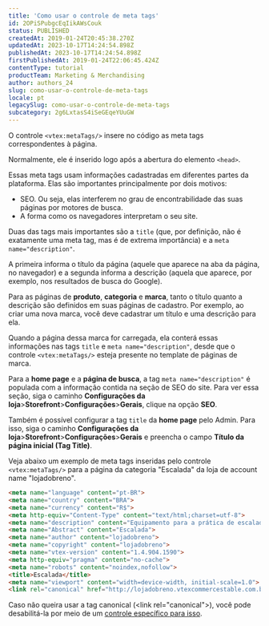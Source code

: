 ```yaml
---
title: 'Como usar o controle de meta tags'
id: 2OPiSPubgcEqIikAWsCouk
status: PUBLISHED
createdAt: 2019-01-24T20:45:38.270Z
updatedAt: 2023-10-17T14:24:54.898Z
publishedAt: 2023-10-17T14:24:54.898Z
firstPublishedAt: 2019-01-24T22:06:45.424Z
contentType: tutorial
productTeam: Marketing & Merchandising
author: authors_24
slug: como-usar-o-controle-de-meta-tags
locale: pt
legacySlug: como-usar-o-controle-de-meta-tags
subcategory: 2g6LxtasS4iSeGEqeYUuGW
---
```


O controle `<vtex:metaTags/>` insere no código as meta tags correspondentes à página.

Normalmente, ele é inserido logo após a abertura do elemento `<head>`.

Essas meta tags usam informações cadastradas em diferentes partes da plataforma. Elas são importantes principalmente por dois motivos:
- SEO. Ou seja, elas interferem no grau de encontrabilidade das suas páginas por motores de busca.
- A forma como os navegadores interpretam o seu site.

Duas das tags mais importantes são a `title` (que, por definição, não é exatamente uma meta tag, mas é de extrema importância) e a `meta name="description"`.

A primeira informa o título da página (aquele que aparece na aba da página, no navegador) e a segunda informa a descrição (aquela que aparece, por exemplo, nos resultados de busca do Google).

Para as páginas de __produto__, __categoria__ e __marca__, tanto o título quanto a descrição são definidos em suas páginas de cadastro. Por exemplo, ao criar uma nova marca, você deve cadastrar um título e uma descrição para ela.

Quando a página dessa marca for carregada, ela conterá essas informações nas tags `title` e `meta name="description"`, desde que o controle `<vtex:metaTags/>` esteja presente no template de páginas de marca.

Para a __home page__ e a __página de busca__, a tag `meta name="description"` é populada com a informação contida na seção de SEO do site. Para ver essa seção, siga o caminho __Configurações da loja__>__Storefront__>__Configurações__>__Gerais__, clique na opção __SEO__.

Também é possível configurar a tag `title` da __home page__ pelo Admin. Para isso, siga o caminho __Configurações da loja__>__Storefront__>__Configurações__>__Gerais__ e preencha o campo __Título da página inicial (Tag Title)__.

Veja abaixo um exemplo de meta tags inseridas pelo controle `<vtex:metaTags/>` para a página da categoria "Escalada" da loja de account name "lojadobreno".

```html
<meta name="language" content="pt-BR">
<meta name="country" content="BRA">
<meta name="currency" content="R$">
<meta http-equiv="Content-Type" content="text/html;charset=utf-8">
<meta name="description" content="Equipamento para a prática de escalada em rocha, indoor e no gelo.">
<meta name="Abstract" content="Escalada">
<meta name="author" content="lojadobreno">
<meta name="copyright" content="lojadobreno">
<meta name="vtex-version" content="1.4.904.1590">
<meta http-equiv="pragma" content="no-cache">
<meta name="robots" content="noindex,nofollow">
<title>Escalada</title>
<meta name="viewport" content="width=device-width, initial-scale=1.0">
<link rel="canonical" href="http://lojadobreno.vtexcommercestable.com.br/escalada">
```

<div class="alert alert-info">
Caso não queira usar a tag canonical (&lt;link rel="canonical"&gt;), você pode desabilitá-la por meio de um <a href="https://developers.vtex.com/docs/guides/control-to-disable-the-canonical-tag">controle específico para isso</a>.
</div>
